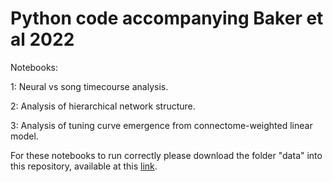 # Python code accompanying Baker et al 2022

Notebooks:

1: Neural vs song timecourse analysis.

2: Analysis of hierarchical network structure.

3: Analysis of tuning curve emergence from connectome-weighted linear model.

For these notebooks to run correctly please download the folder "data" into this repository, available at this [link](https://www.dropbox.com/sh/h9ix8cumly8t1q4/AAB3fYM06CSJr2GvbiAePo9Ca?dl=0).

